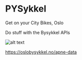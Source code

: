 # PYSykkel
Get on your City Bikes, Oslo

Do stuff with the Bysykkel APIs 

![alt text](https://github.com/kh4n4t/SeeTheISS/blob/master/Img1.jpg)

https://oslobysykkel.no/apne-data